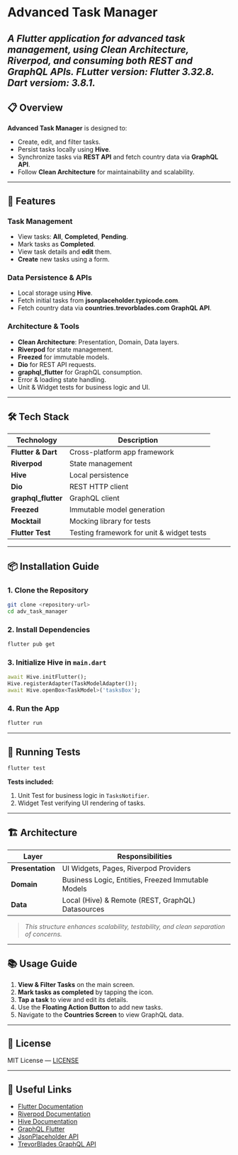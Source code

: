 
# Advanced Task Manager

_A Flutter application for advanced task management, using **Clean Architecture**, **Riverpod**, and consuming both **REST** and **GraphQL APIs**._
_FLutter version: Flutter 3.32.8._
_Dart versiom: 3.8.1._
---

## 📋 Overview

**Advanced Task Manager** is designed to:

- Create, edit, and filter tasks.
- Persist tasks locally using **Hive**.
- Synchronize tasks via **REST API** and fetch country data via **GraphQL API**.
- Follow **Clean Architecture** for maintainability and scalability.

---

## 🚀 Features

### Task Management
- View tasks: **All**, **Completed**, **Pending**.
- Mark tasks as **Completed**.
- View task details and **edit** them.
- **Create** new tasks using a form.

### Data Persistence & APIs
- Local storage using **Hive**.
- Fetch initial tasks from **jsonplaceholder.typicode.com**.
- Fetch country data via **countries.trevorblades.com GraphQL API**.

### Architecture & Tools
- **Clean Architecture**: Presentation, Domain, Data layers.
- **Riverpod** for state management.
- **Freezed** for immutable models.
- **Dio** for REST API requests.
- **graphql_flutter** for GraphQL consumption.
- Error & loading state handling.
- Unit & Widget tests for business logic and UI.

---

## 🛠️ Tech Stack

| Technology         | Description                                  |
|--------------------|----------------------------------------------|
| **Flutter & Dart**  | Cross-platform app framework                |
| **Riverpod**        | State management                           |
| **Hive**            | Local persistence                         |
| **Dio**             | REST HTTP client                          |
| **graphql_flutter** | GraphQL client                            |
| **Freezed**         | Immutable model generation                 |
| **Mocktail**        | Mocking library for tests                  |
| **Flutter Test**    | Testing framework for unit & widget tests  |

---

## 📦 Installation Guide

### 1. Clone the Repository
```bash
git clone <repository-url>
cd adv_task_manager
```

### 2. Install Dependencies
```bash
flutter pub get
```

### 3. Initialize Hive in `main.dart`
```dart
await Hive.initFlutter();
Hive.registerAdapter(TaskModelAdapter());
await Hive.openBox<TaskModel>('tasksBox');
```

### 4. Run the App
```bash
flutter run
```

---

## 🧪 Running Tests

```bash
flutter test
```

**Tests included:**
1. Unit Test for business logic in `TasksNotifier`.
2. Widget Test verifying UI rendering of tasks.

---

## 🏗 Architecture

| Layer             | Responsibilities                                         |
|-------------------|---------------------------------------------------------|
| **Presentation**   | UI Widgets, Pages, Riverpod Providers                   |
| **Domain**         | Business Logic, Entities, Freezed Immutable Models      |
| **Data**           | Local (Hive) & Remote (REST, GraphQL) Datasources       |

> _This structure enhances scalability, testability, and clean separation of concerns._

---

## 📚 Usage Guide

1. **View & Filter Tasks** on the main screen.
2. **Mark tasks as completed** by tapping the icon.
3. **Tap a task** to view and edit its details.
4. Use the **Floating Action Button** to add new tasks.
5. Navigate to the **Countries Screen** to view GraphQL data.

---

## 📄 License

MIT License — [LICENSE](LICENSE)

---

## 🔗 Useful Links
- [Flutter Documentation](https://flutter.dev/docs)
- [Riverpod Documentation](https://riverpod.dev)
- [Hive Documentation](https://docs.hivedb.dev)
- [GraphQL Flutter](https://pub.dev/packages/graphql_flutter)
- [JsonPlaceholder API](https://jsonplaceholder.typicode.com)
- [TrevorBlades GraphQL API](https://countries.trevorblades.com)
